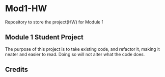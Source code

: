 # Mod1-HW
Repository to store the project(HW) for Module 1

## Module 1 Student Project
The purpose of this project is to take existing code, and refactor it, making it neater and easier to read.
Doing so will not alter what the code does.

## Credits

